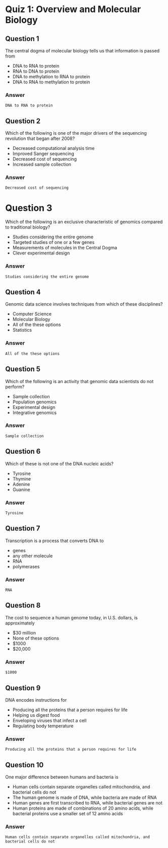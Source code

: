 # Quiz 1: Overview and Molecular Biology

## Question 1
The central dogma of molecular biology tells us that information is passed from
* DNA to RNA to protein
* RNA to DNA to protein
* DNA to methylation to RNA to protein
* DNA to RNA to methylation to protein

### Answer
```
DNA to RNA to protein
```

## Question 2
Which of the following is one of the major drivers of the sequencing revolution that began after 2008?
* Decreased computational analysis time
* Improved Sanger sequencing
* Decreased cost of sequencing
* Increased sample collection

### Answer
```
Decreased cost of sequencing
```

# Question 3
Which of the following is an exclusive characteristic of genomics compared to traditional biology?
* Studies considering the entire genome
* Targeted studies of one or a few genes
* Measurements of molecules in the Central Dogma
* Clever experimental design

### Answer
```
Studies considering the entire genome
```

## Question 4
Genomic data science involves techniques from which of these disciplines?
* Computer Science
* Molecular Biology
* All of the these options
* Statistics

### Answer
```
All of the these options
```

## Question 5
Which of the following is an activity that genomic data scientists do not perform?
* Sample collection
* Population genomics
* Experimental design
* Integrative genomics

### Answer
```
Sample collection
```

## Question 6
Which of these is not one of the DNA nucleic acids?
* Tyrosine
* Thymine
* Adenine
* Guanine

### Answer
```
Tyrosine
```

## Question 7
Transcription is a process that converts DNA to
* genes
* any other molecule
* RNA
* polymerases

### Answer
```
RNA
```

## Question 8
The cost to sequence a human genome today, in U.S. dollars, is approximately
* $30 million
* None of these options
* $1000
* $20,000

### Answer
```
$1000
```

## Question 9
DNA encodes instructions for
* Producing all the proteins that a person requires for life
* Helping us digest food
* Enveloping viruses that infect a cell
* Regulating body temperature

### Answer
```
Producing all the proteins that a person requires for life
```

## Question 10
One major difference between humans and bacteria is
* Human cells contain separate organelles called mitochondria, and bacterial cells do not
* The human genome is made of DNA, while bacteria are made of RNA
* Human genes are first transcribed to RNA, while bacterial genes are not
* Human proteins are made of combinations of 20 amino acids, while bacterial proteins use a smaller set of 12 amino acids

### Answer
```
Human cells contain separate organelles called mitochondria, and bacterial cells do not
